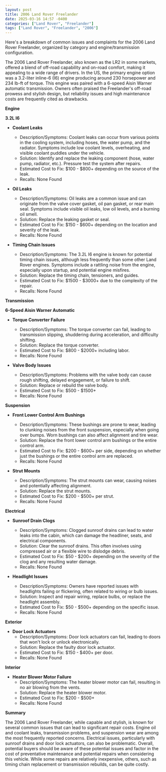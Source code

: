 ```yaml
---
layout: post
title: 2006 Land Rover Freelander
date: 2025-03-16 14:57 -0400
categories: ["Land Rover", "Freelander"]
tags: ["Land Rover", "Freelander", "2006"]
---
```

Here's a breakdown of common issues and complaints for the 2006 Land Rover Freelander, organized by category and engine/transmission configuration.

The 2006 Land Rover Freelander, also known as the LR2 in some markets, offered a blend of off-road capability and on-road comfort, making it appealing to a wide range of drivers. In the US, the primary engine option was a 3.2-liter inline-6 (I6) engine producing around 230 horsepower and 234 lb-ft of torque. This engine was paired with a 6-speed Aisin Warner automatic transmission. Owners often praised the Freelander's off-road prowess and stylish design, but reliability issues and high maintenance costs are frequently cited as drawbacks.

**Engine**

**3.2L I6**

*   **Coolant Leaks**
    *   Description/Symptoms: Coolant leaks can occur from various points in the cooling system, including hoses, the water pump, and the radiator. Symptoms include low coolant levels, overheating, and visible coolant puddles under the vehicle.
    *   Solution: Identify and replace the leaking component (hose, water pump, radiator, etc.). Pressure test the system after repairs.
    *   Estimated Cost to Fix: $100 - $800+ depending on the source of the leak.
    *   Recalls: None Found

*   **Oil Leaks**
    *   Description/Symptoms: Oil leaks are a common issue and can originate from the valve cover gasket, oil pan gasket, or rear main seal. Symptoms include visible oil leaks, low oil levels, and a burning oil smell.
    *   Solution: Replace the leaking gasket or seal.
    *   Estimated Cost to Fix: $150 - $600+ depending on the location and severity of the leak.
    *   Recalls: None Found

*   **Timing Chain Issues**
    *   Description/Symptoms: The 3.2L I6 engine is known for potential timing chain issues, although less frequently than some other Land Rover engines. Symptoms include a rattling noise from the engine, especially upon startup, and potential engine misfires.
    *   Solution: Replace the timing chain, tensioners, and guides.
    *   Estimated Cost to Fix: $1500 - $3000+ due to the complexity of the repair.
    *   Recalls: None Found

**Transmission**

**6-Speed Aisin Warner Automatic**

*   **Torque Converter Failure**
    *   Description/Symptoms: The torque converter can fail, leading to transmission slipping, shuddering during acceleration, and difficulty shifting.
    *   Solution: Replace the torque converter.
    *   Estimated Cost to Fix: $800 - $2000+ including labor.
    *   Recalls: None Found

*   **Valve Body Issues**
    *   Description/Symptoms: Problems with the valve body can cause rough shifting, delayed engagement, or failure to shift.
    *   Solution: Replace or rebuild the valve body.
    *   Estimated Cost to Fix: $500 - $1500+
    *   Recalls: None Found

**Suspension**

*   **Front Lower Control Arm Bushings**
    *   Description/Symptoms: These bushings are prone to wear, leading to clunking noises from the front suspension, especially when going over bumps. Worn bushings can also affect alignment and tire wear.
    *   Solution: Replace the front lower control arm bushings or the entire control arm.
    *   Estimated Cost to Fix: $200 - $600+ per side, depending on whether just the bushings or the entire control arm are replaced.
    *   Recalls: None Found

*   **Strut Mounts**
    *   Description/Symptoms: The strut mounts can wear, causing noises and potentially affecting alignment.
    *   Solution: Replace the strut mounts.
    *   Estimated Cost to Fix: $200 - $500+ per strut.
    *   Recalls: None Found

**Electrical**

*   **Sunroof Drain Clogs**
    *   Description/Symptoms: Clogged sunroof drains can lead to water leaks into the cabin, which can damage the headliner, seats, and electrical components.
    *   Solution: Clear the sunroof drains. This often involves using compressed air or a flexible wire to dislodge debris.
    *   Estimated Cost to Fix: $50 - $200+ depending on the severity of the clog and any resulting water damage.
    *   Recalls: None Found

*   **Headlight Issues**
    *   Description/Symptoms: Owners have reported issues with headlights failing or flickering, often related to wiring or bulb issues.
    *   Solution: Inspect and repair wiring, replace bulbs, or replace the headlight assembly.
    *   Estimated Cost to Fix: $50 - $500+ depending on the specific issue.
    *   Recalls: None Found

**Exterior**

*   **Door Lock Actuators**
    *   Description/Symptoms: Door lock actuators can fail, leading to doors that won't lock or unlock electronically.
    *   Solution: Replace the faulty door lock actuator.
    *   Estimated Cost to Fix: $150 - $400+ per door.
    *   Recalls: None Found

**Interior**

*   **Heater Blower Motor Failure**
    *   Description/Symptoms: The heater blower motor can fail, resulting in no air blowing from the vents.
    *   Solution: Replace the heater blower motor.
    *   Estimated Cost to Fix: $200 - $500+
    *   Recalls: None Found

**Summary**

The 2006 Land Rover Freelander, while capable and stylish, is known for several common issues that can lead to significant repair costs. Engine oil and coolant leaks, transmission problems, and suspension wear are among the most frequently reported concerns. Electrical issues, particularly with sunroof drains and door lock actuators, can also be problematic. Overall, potential buyers should be aware of these potential issues and factor in the cost of preventative maintenance and potential repairs when considering this vehicle. While some repairs are relatively inexpensive, others, such as timing chain replacement or transmission rebuilds, can be quite costly.

